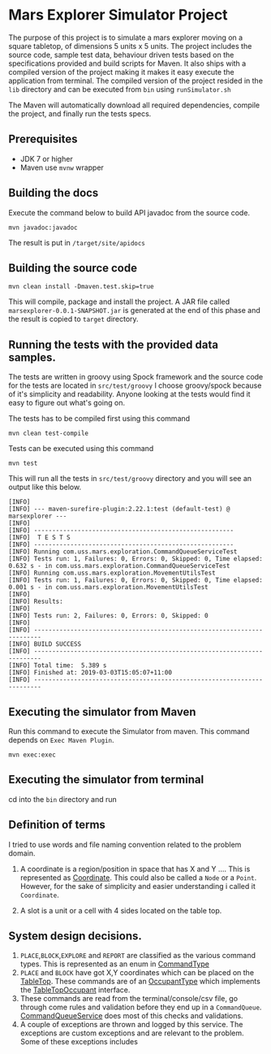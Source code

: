 Mars Explorer Simulator Project
===============================

The purpose of this project is to simulate a mars explorer moving on a square tabletop, of dimensions 5 units x 5 units. The project includes the source code, sample test data, behaviour driven tests based on the specifications provided and build scripts for Maven. It also ships with a compiled version of the project making it makes it easy execute the application from terminal. The compiled version of the project resided in the `lib` directory and can be executed from `bin` using `runSimulator.sh`

The Maven will automatically download all required dependencies, compile the project, and finally run the tests specs. 

Prerequisites
-------------
- JDK 7 or higher
- Maven use `mvnw` wrapper



Building the docs
-------------------

Execute the command below to build API javadoc from the source code.

```shell
mvn javadoc:javadoc
```

The result is put in `/target/site/apidocs`

Building the source code
-------------------------

```shell
mvn clean install -Dmaven.test.skip=true
```

This will compile, package and install the project. A JAR file called `marsexplorer-0.0.1-SNAPSHOT.jar` is generated
at the end of this phase and the result is copied to `target` directory.


Running the tests with the provided data samples.
--------------------------------------------------

The tests are written in groovy using Spock framework and the source code for the tests are located in `src/test/groovy`
I choose groovy/spock because of it's simplicity and readability. Anyone looking at the tests would find it easy to figure out what's going on.

The tests has to be compiled first using this command 

```shell 
mvn clean test-compile
```

Tests can be executed using this command 

```shell 
mvn test
```
This will run all the tests in `src/test/groovy` directory and you will see an output like this below.

```
[INFO] 
[INFO] --- maven-surefire-plugin:2.22.1:test (default-test) @ marsexplorer ---
[INFO] 
[INFO] -------------------------------------------------------
[INFO]  T E S T S
[INFO] -------------------------------------------------------
[INFO] Running com.uss.mars.exploration.CommandQueueServiceTest
[INFO] Tests run: 1, Failures: 0, Errors: 0, Skipped: 0, Time elapsed: 0.632 s - in com.uss.mars.exploration.CommandQueueServiceTest
[INFO] Running com.uss.mars.exploration.MovementUtilsTest
[INFO] Tests run: 1, Failures: 0, Errors: 0, Skipped: 0, Time elapsed: 0.001 s - in com.uss.mars.exploration.MovementUtilsTest
[INFO] 
[INFO] Results:
[INFO] 
[INFO] Tests run: 2, Failures: 0, Errors: 0, Skipped: 0
[INFO] 
[INFO] ------------------------------------------------------------------------
[INFO] BUILD SUCCESS
[INFO] ------------------------------------------------------------------------
[INFO] Total time:  5.389 s
[INFO] Finished at: 2019-03-03T15:05:07+11:00
[INFO] ------------------------------------------------------------------------

```




Executing the simulator from Maven
------------------------------------
Run this command to execute the Simulator from maven. This command depends on `Exec Maven Plugin`.


```shell
mvn exec:exec
```


Executing the simulator from terminal
--------------------------------------
cd into the `bin` directory and run 



Definition of terms
-----------------------

I tried to use words and file naming convention related to the problem domain.
1. A coordinate is a region/position in space that has X and Y .... 
This is represented as [Coordinate](src/main/java/com/uss/mars/exploration/Coordinate.java). 
This could also be called a `Node` or a `Point`. However, for the sake of simplicity and easier understanding i called it `Coordinate`.

2. A slot is a unit or a cell with 4 sides located on the table top.


System design decisions.
----------------------------

1. `PLACE`,`BLOCK`,`EXPLORE` and `REPORT` are classified as the various command types. 
This is represented as an enum in [CommandType](src/main/java/com/uss/mars/exploration/CommandType.java)
2. `PLACE` and `BLOCK` have got X,Y coordinates which can be placed on the [TableTop](src/main/java/com/uss/mars/exploration/TableTop.java). 
These commands are of an [OccupantType](src/main/java/com/uss/mars/exploration/OccupantType) which implements the [TableTopOccupant](src/main/java/com/uss/mars/exploration/TableTopOccupant.java) interface. 
3. These commands are read from the terminal/console/csv file, go through come rules and validation before they end up in a
`CommandQueue`. [CommandQueueService](src/main/java/com/uss/mars/exploration/services/CommandQueueService.java) does most of this checks and validations. 
4. A couple of exceptions are thrown and logged by this service. The exceptions are custom exceptions and are relevant to the problem.
Some of these exceptions includes


